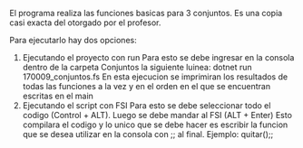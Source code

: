 El programa realiza las funciones basicas para 3 conjuntos.
Es una copia casi exacta del otorgado por el profesor.

Para ejecutarlo hay dos opciones:
1. Ejecutando el proyecto con run
    Para esto se debe ingresar en la consola dentro de la carpeta Conjuntos la siguiente luinea:
        dotnet run 170009_conjuntos.fs
    En esta ejecucion se imprimiran los resultados de todas las funciones a la vez y en el orden en el que se encuentran escritas en el main
2. Ejecutando el script con FSI
    Para esto se debe seleccionar todo el codigo (Control + ALT).
    Luego se debe mandar al FSI (ALT + Enter)
    Esto compilara el codigo y lo unico que se debe hacer es escribir la funcion que se desea utilizar en la consola con ;; al final. Ejemplo:
        quitar();;
    